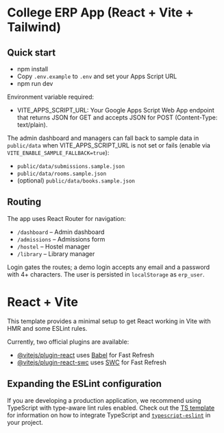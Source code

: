 # College ERP App (React + Vite + Tailwind)

## Quick start

- npm install
- Copy `.env.example` to `.env` and set your Apps Script URL
- npm run dev

Environment variable required:

- VITE_APPS_SCRIPT_URL: Your Google Apps Script Web App endpoint that returns JSON for GET and accepts JSON for POST (Content-Type: text/plain).

The admin dashboard and managers can fall back to sample data in `public/data` when VITE_APPS_SCRIPT_URL is not set or fails (enable via `VITE_ENABLE_SAMPLE_FALLBACK=true`):
- `public/data/submissions.sample.json`
- `public/data/rooms.sample.json`
- (optional) `public/data/books.sample.json`

## Routing

The app uses React Router for navigation:
- `/dashboard` – Admin dashboard
- `/admissions` – Admissions form
- `/hostel` – Hostel manager
- `/library` – Library manager

Login gates the routes; a demo login accepts any email and a password with 4+ characters. The user is persisted in `localStorage` as `erp_user`.

# React + Vite

This template provides a minimal setup to get React working in Vite with HMR and some ESLint rules.

Currently, two official plugins are available:

- [@vitejs/plugin-react](https://github.com/vitejs/vite-plugin-react/blob/main/packages/plugin-react) uses [Babel](https://babeljs.io/) for Fast Refresh
- [@vitejs/plugin-react-swc](https://github.com/vitejs/vite-plugin-react/blob/main/packages/plugin-react-swc) uses [SWC](https://swc.rs/) for Fast Refresh

## Expanding the ESLint configuration

If you are developing a production application, we recommend using TypeScript with type-aware lint rules enabled. Check out the [TS template](https://github.com/vitejs/vite/tree/main/packages/create-vite/template-react-ts) for information on how to integrate TypeScript and [`typescript-eslint`](https://typescript-eslint.io) in your project.
